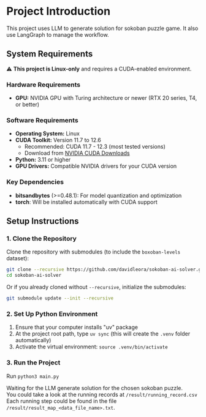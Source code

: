 # Project Introduction

This project uses LLM to generate solution for sokoban puzzle game. It also use LangGraph to manage the workflow.

## System Requirements

⚠️ **This project is Linux-only** and requires a CUDA-enabled environment.

### Hardware Requirements
- **GPU:** NVIDIA GPU with Turing architecture or newer (RTX 20 series, T4, or better)

### Software Requirements
- **Operating System:** Linux
- **CUDA Toolkit:** Version 11.7 to 12.6
  - Recommended: CUDA 11.7 - 12.3 (most tested versions)
  - Download from [NVIDIA CUDA Downloads](https://developer.nvidia.com/cuda-downloads)
- **Python:** 3.11 or higher
- **GPU Drivers:** Compatible NVIDIA drivers for your CUDA version

### Key Dependencies
- **bitsandbytes** (>=0.48.1): For model quantization and optimization
- **torch**: Will be installed automatically with CUDA support

## Setup Instructions

### 1. Clone the Repository

Clone the repository with submodules (to include the `boxoban-levels` dataset):

```bash
git clone --recursive https://github.com/davidleora/sokoban-ai-solver.git
cd sokoban-ai-solver
```

Or if you already cloned without `--recursive`, initialize the submodules:

```bash
git submodule update --init --recursive
```

### 2. Set Up Python Environment

1. Ensure that your computer installs "uv" package
2. At the project root path, type `uv sync` (this will create the `.venv` folder automatically)
3. Activate the virtual environment: `source .venv/bin/activate`

### 3. Run the Project

Run `python3 main.py`

Waiting for the LLM generate solution for the chosen sokoban puzzle. <br>
You could take a look at the running records at `/result/running_record.csv` <br>
Each running step could be found in the file `/result/result_map_<data_file_name>.txt`. <br><br>
